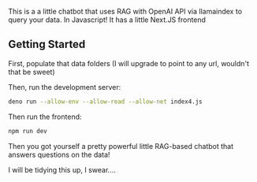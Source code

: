 This is a a little chatbot that uses RAG with OpenAI API via llamaindex to query your data. In Javascript! It has a little Next.JS frontend

## Getting Started

First, populate that data folders (I will upgrade to point to any url, wouldn't that be sweet)

Then, run the development server:

```bash
deno run --allow-env --allow-read --allow-net index4.js
```

Then run the frontend:
```bash
npm run dev
```

Then you got yourself a pretty powerful little RAG-based chatbot that answers questions on the data!

I will be tidying this up, I swear....
